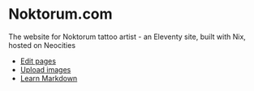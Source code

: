 # Noktorum.com

The website for Noktorum tattoo artist - an Eleventy site, built with Nix, hosted on Neocities

- [Edit pages](src)
- [Upload images](src/images)
- [Learn Markdown](https://www.markdownguide.org/cheat-sheet/)
